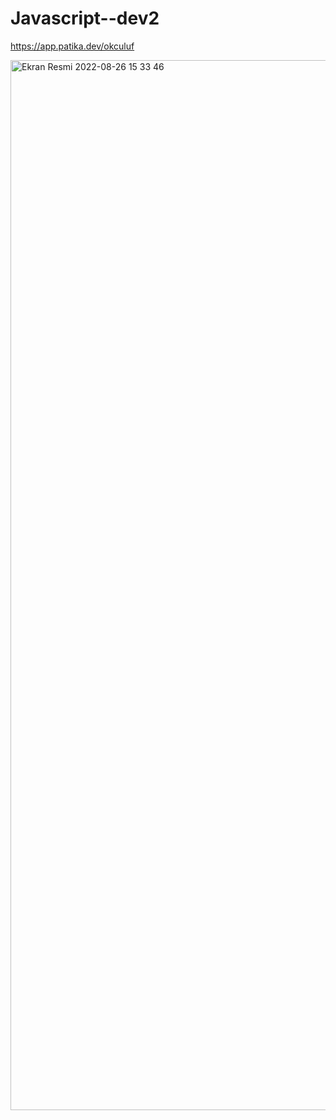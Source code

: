 # Javascript--dev2
https://app.patika.dev/okculuf

<img width="1680" alt="Ekran Resmi 2022-08-26 15 33 46" src="https://user-images.githubusercontent.com/109020876/186905654-27a447b9-d341-400a-b6b2-9a7b8d6b6013.png">

